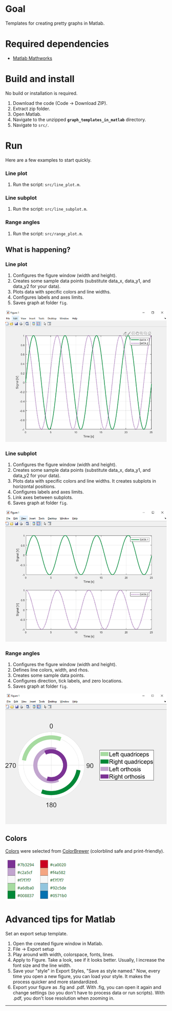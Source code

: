 # Goal

Templates for creating pretty graphs in Matlab.

# Required dependencies

- [Matlab Mathworks](https://www.mathworks.com/)

# Build and install

No build or installation is required.

1. Download the code (Code → Download ZIP).
2. Extract zip folder.
3. Open Matlab.
4. Navigate to the unzipped **`graph_templates_in_matlab`** directory.
5. Navigate to `src/`.

# Run

Here are a few examples to start quickly.

### Line plot

1. Run the script: `src/line_plot.m`.

### Line subplot

1. Run the script: `src/line_subplot.m`.

### Range angles

1. Run the script: `src/range_plot.m`.

## What is happening?

### Line plot

1. Configures the figure window (width and height).
2. Creates some sample data points (substitute data_x, data_y1, and data_y2 for your data).
3. Plots data with specific colors and line widths.
4. Configures labels and axes limits.
5. Saves graph at folder `fig`.

![Image with an example of a line plot](images/line_plot.png)

### Line subplot

1. Configures the figure window (width and height).
2. Creates some sample data points (substitute data_x, data_y1, and data_y2 for your data).
3. Plots data with specific colors and line widths. It creates subplots in horizontal positions.
4. Configures labels and axes limits.
5. Link axes between subplots.
6. Saves graph at folder `fig`.

![Image with an example of a line subplot](images/line_subplot.png)

### Range angles

1. Configures the figure window (width and height).
2. Defines line colors, width, and rhos.
3. Creates some sample data points.
4. Configures direction, tick labels, and zero locations.
5. Saves graph at folder `fig`.

![Image with an example of a range angles plot](images/range_angles.png)


## Colors

[Colors](https://github.com/anacsousa1/graph_templates_in_matlab/blob/master/src/include/get_colors_names.m) were selected from [ColorBrewer](https://colorbrewer2.org/#type=sequential&scheme=YlGnBu&n=5) (colorblind safe and print-friendly).

![Image with an example of colors option 1](images/colors1.png)
![Image with an example of colors option 2](images/colors2.png)


# Advanced tips for Matlab

Set an export setup template.

1. Open the created figure window in Matlab.
2. File -> Export setup
3. Play around with width, colorspace, fonts, lines.
4. Apply to Figure. Take a look, see if it looks better. Usually, I increase the font size and the line width.
5. Save your "style" in Export Styles, "Save as style named." Now, every time you open a new figure, you can load your style. It makes the process quicker and more standardized.
6. Export your figure as .fig and .pdf. With .fig, you can open it again and change settings (so you don't have to process data or run scripts). With .pdf, you don't lose resolution when zooming in.

---
